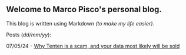 ## Welcome to Marco Pisco's personal blog.
This blog is written using Markdown <i>(to make my life easier)</i>.

Posts (<i>dd/mm/yy</i>):

07/05/24 - [Why Tenten is a scam, and your data most likely will be sold](tenten)
